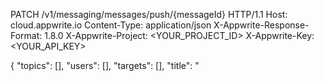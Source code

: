 PATCH /v1/messaging/messages/push/{messageId} HTTP/1.1
Host: cloud.appwrite.io
Content-Type: application/json
X-Appwrite-Response-Format: 1.8.0
X-Appwrite-Project: <YOUR_PROJECT_ID>
X-Appwrite-Key: <YOUR_API_KEY>

{
  "topics": [],
  "users": [],
  "targets": [],
  "title": "<TITLE>",
  "body": "<BODY>",
  "data": {},
  "action": "<ACTION>",
  "image": "<ID1:ID2>",
  "icon": "<ICON>",
  "sound": "<SOUND>",
  "color": "<COLOR>",
  "tag": "<TAG>",
  "badge": 0,
  "draft": false,
  "scheduledAt": "",
  "contentAvailable": false,
  "critical": false,
  "priority": "normal"
}
